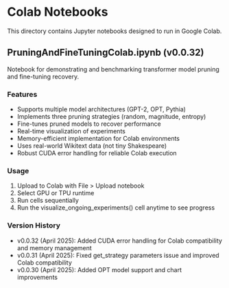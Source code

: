# Colab Notebooks

This directory contains Jupyter notebooks designed to run in Google Colab.

## PruningAndFineTuningColab.ipynb (v0.0.32)

Notebook for demonstrating and benchmarking transformer model pruning and fine-tuning recovery.

### Features
- Supports multiple model architectures (GPT-2, OPT, Pythia)
- Implements three pruning strategies (random, magnitude, entropy)
- Fine-tunes pruned models to recover performance
- Real-time visualization of experiments
- Memory-efficient implementation for Colab environments
- Uses real-world Wikitext data (not tiny Shakespeare)
- Robust CUDA error handling for reliable Colab execution

### Usage
1. Upload to Colab with File > Upload notebook
2. Select GPU or TPU runtime
3. Run cells sequentially 
4. Run the visualize_ongoing_experiments() cell anytime to see progress

### Version History
- v0.0.32 (April 2025): Added CUDA error handling for Colab compatibility and memory management
- v0.0.31 (April 2025): Fixed get_strategy parameters issue and improved Colab compatibility
- v0.0.30 (April 2025): Added OPT model support and chart improvements